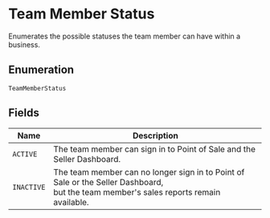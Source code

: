<!-- Optimized: 2025-10-06 -->
<!-- RPM: 1.7.2.1.1.7.2.1_team-member-status_20251006 -->
<!-- Session: E2E RPM DNA Application -->
<!-- AOM: RND (Reggie & Dro) -->
<!-- COI: CULTURE -->
<!-- RPM: HIGH -->
<!-- ACTION: BUILD -->

# Team Member Status

Enumerates the possible statuses the team member can have within a business.

## Enumeration

`TeamMemberStatus`

## Fields

| Name | Description |
|  --- | --- |
| `ACTIVE` | The team member can sign in to Point of Sale and the Seller Dashboard. |
| `INACTIVE` | The team member can no longer sign in to Point of Sale or the Seller Dashboard,<br>but the team member's sales reports remain available. |
